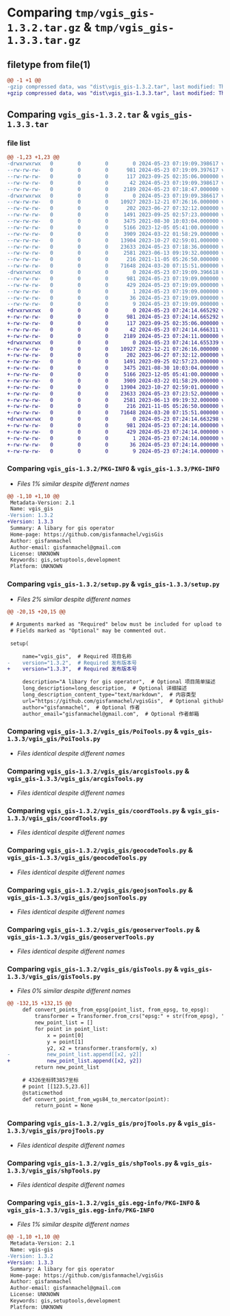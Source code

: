 # Comparing `tmp/vgis_gis-1.3.2.tar.gz` & `tmp/vgis_gis-1.3.3.tar.gz`

## filetype from file(1)

```diff
@@ -1 +1 @@
-gzip compressed data, was "dist\vgis_gis-1.3.2.tar", last modified: Thu May 23 07:19:09 2024, max compression
+gzip compressed data, was "dist\vgis_gis-1.3.3.tar", last modified: Thu May 23 07:24:14 2024, max compression
```

## Comparing `vgis_gis-1.3.2.tar` & `vgis_gis-1.3.3.tar`

### file list

```diff
@@ -1,23 +1,23 @@
-drwxrwxrwx   0        0        0        0 2024-05-23 07:19:09.398617 vgis_gis-1.3.2/
--rw-rw-rw-   0        0        0      981 2024-05-23 07:19:09.397617 vgis_gis-1.3.2/PKG-INFO
--rw-rw-rw-   0        0        0      117 2023-09-25 02:35:06.000000 vgis_gis-1.3.2/README.md
--rw-rw-rw-   0        0        0       42 2024-05-23 07:19:09.398617 vgis_gis-1.3.2/setup.cfg
--rw-rw-rw-   0        0        0     2189 2024-05-23 07:18:47.000000 vgis_gis-1.3.2/setup.py
-drwxrwxrwx   0        0        0        0 2024-05-23 07:19:09.386617 vgis_gis-1.3.2/vgis_gis/
--rw-rw-rw-   0        0        0    10927 2023-12-21 07:26:16.000000 vgis_gis-1.3.2/vgis_gis/PoiTools.py
--rw-rw-rw-   0        0        0      202 2023-06-27 07:32:12.000000 vgis_gis-1.3.2/vgis_gis/__init__.py
--rw-rw-rw-   0        0        0     1491 2023-09-25 02:57:23.000000 vgis_gis-1.3.2/vgis_gis/arcgisTools.py
--rw-rw-rw-   0        0        0     3475 2021-08-30 10:03:04.000000 vgis_gis-1.3.2/vgis_gis/coordTools.py
--rw-rw-rw-   0        0        0     5166 2023-12-05 05:41:00.000000 vgis_gis-1.3.2/vgis_gis/geocodeTools.py
--rw-rw-rw-   0        0        0     3909 2024-03-22 01:58:29.000000 vgis_gis-1.3.2/vgis_gis/geojsonTools.py
--rw-rw-rw-   0        0        0    13904 2023-10-27 02:59:01.000000 vgis_gis-1.3.2/vgis_gis/geoserverTools.py
--rw-rw-rw-   0        0        0    23633 2024-05-23 07:18:36.000000 vgis_gis-1.3.2/vgis_gis/gisTools.py
--rw-rw-rw-   0        0        0     2581 2023-06-13 09:19:32.000000 vgis_gis-1.3.2/vgis_gis/projTools.py
--rw-rw-rw-   0        0        0      216 2021-11-05 05:26:50.000000 vgis_gis-1.3.2/vgis_gis/qgisTools.py
--rw-rw-rw-   0        0        0    71648 2024-03-20 07:15:51.000000 vgis_gis-1.3.2/vgis_gis/shpTools.py
-drwxrwxrwx   0        0        0        0 2024-05-23 07:19:09.396618 vgis_gis-1.3.2/vgis_gis.egg-info/
--rw-rw-rw-   0        0        0      981 2024-05-23 07:19:09.000000 vgis_gis-1.3.2/vgis_gis.egg-info/PKG-INFO
--rw-rw-rw-   0        0        0      429 2024-05-23 07:19:09.000000 vgis_gis-1.3.2/vgis_gis.egg-info/SOURCES.txt
--rw-rw-rw-   0        0        0        1 2024-05-23 07:19:09.000000 vgis_gis-1.3.2/vgis_gis.egg-info/dependency_links.txt
--rw-rw-rw-   0        0        0       36 2024-05-23 07:19:09.000000 vgis_gis-1.3.2/vgis_gis.egg-info/requires.txt
--rw-rw-rw-   0        0        0        9 2024-05-23 07:19:09.000000 vgis_gis-1.3.2/vgis_gis.egg-info/top_level.txt
+drwxrwxrwx   0        0        0        0 2024-05-23 07:24:14.665292 vgis_gis-1.3.3/
+-rw-rw-rw-   0        0        0      981 2024-05-23 07:24:14.665292 vgis_gis-1.3.3/PKG-INFO
+-rw-rw-rw-   0        0        0      117 2023-09-25 02:35:06.000000 vgis_gis-1.3.3/README.md
+-rw-rw-rw-   0        0        0       42 2024-05-23 07:24:14.666311 vgis_gis-1.3.3/setup.cfg
+-rw-rw-rw-   0        0        0     2189 2024-05-23 07:24:11.000000 vgis_gis-1.3.3/setup.py
+drwxrwxrwx   0        0        0        0 2024-05-23 07:24:14.655339 vgis_gis-1.3.3/vgis_gis/
+-rw-rw-rw-   0        0        0    10927 2023-12-21 07:26:16.000000 vgis_gis-1.3.3/vgis_gis/PoiTools.py
+-rw-rw-rw-   0        0        0      202 2023-06-27 07:32:12.000000 vgis_gis-1.3.3/vgis_gis/__init__.py
+-rw-rw-rw-   0        0        0     1491 2023-09-25 02:57:23.000000 vgis_gis-1.3.3/vgis_gis/arcgisTools.py
+-rw-rw-rw-   0        0        0     3475 2021-08-30 10:03:04.000000 vgis_gis-1.3.3/vgis_gis/coordTools.py
+-rw-rw-rw-   0        0        0     5166 2023-12-05 05:41:00.000000 vgis_gis-1.3.3/vgis_gis/geocodeTools.py
+-rw-rw-rw-   0        0        0     3909 2024-03-22 01:58:29.000000 vgis_gis-1.3.3/vgis_gis/geojsonTools.py
+-rw-rw-rw-   0        0        0    13904 2023-10-27 02:59:01.000000 vgis_gis-1.3.3/vgis_gis/geoserverTools.py
+-rw-rw-rw-   0        0        0    23633 2024-05-23 07:23:52.000000 vgis_gis-1.3.3/vgis_gis/gisTools.py
+-rw-rw-rw-   0        0        0     2581 2023-06-13 09:19:32.000000 vgis_gis-1.3.3/vgis_gis/projTools.py
+-rw-rw-rw-   0        0        0      216 2021-11-05 05:26:50.000000 vgis_gis-1.3.3/vgis_gis/qgisTools.py
+-rw-rw-rw-   0        0        0    71648 2024-03-20 07:15:51.000000 vgis_gis-1.3.3/vgis_gis/shpTools.py
+drwxrwxrwx   0        0        0        0 2024-05-23 07:24:14.663298 vgis_gis-1.3.3/vgis_gis.egg-info/
+-rw-rw-rw-   0        0        0      981 2024-05-23 07:24:14.000000 vgis_gis-1.3.3/vgis_gis.egg-info/PKG-INFO
+-rw-rw-rw-   0        0        0      429 2024-05-23 07:24:14.000000 vgis_gis-1.3.3/vgis_gis.egg-info/SOURCES.txt
+-rw-rw-rw-   0        0        0        1 2024-05-23 07:24:14.000000 vgis_gis-1.3.3/vgis_gis.egg-info/dependency_links.txt
+-rw-rw-rw-   0        0        0       36 2024-05-23 07:24:14.000000 vgis_gis-1.3.3/vgis_gis.egg-info/requires.txt
+-rw-rw-rw-   0        0        0        9 2024-05-23 07:24:14.000000 vgis_gis-1.3.3/vgis_gis.egg-info/top_level.txt
```

### Comparing `vgis_gis-1.3.2/PKG-INFO` & `vgis_gis-1.3.3/PKG-INFO`

 * *Files 1% similar despite different names*

```diff
@@ -1,10 +1,10 @@
 Metadata-Version: 2.1
 Name: vgis_gis
-Version: 1.3.2
+Version: 1.3.3
 Summary: A libary for gis operator
 Home-page: https://github.com/gisfanmachel/vgisGis
 Author: gisfanmachel
 Author-email: gisfanmachel@gmail.com
 License: UNKNOWN
 Keywords: gis,setuptools,development
 Platform: UNKNOWN
```

### Comparing `vgis_gis-1.3.2/setup.py` & `vgis_gis-1.3.3/setup.py`

 * *Files 2% similar despite different names*

```diff
@@ -20,15 +20,15 @@
 
 # Arguments marked as "Required" below must be included for upload to PyPI.
 # Fields marked as "Optional" may be commented out.
 
 setup(
 
     name="vgis_gis",  # Required 项目名称
-    version="1.3.2",  # Required 发布版本号
+    version="1.3.3",  # Required 发布版本号
 
     description="A libary for gis operator",  # Optional 项目简单描述
     long_description=long_description,  # Optional 详细描述
     long_description_content_type="text/markdown",  # 内容类型
     url="https://github.com/gisfanmachel/vgisGis",  # Optional github项目地址
     author="gisfanmachel",  # Optional 作者
     author_email="gisfanmachel@gmail.com",  # Optional 作者邮箱
```

### Comparing `vgis_gis-1.3.2/vgis_gis/PoiTools.py` & `vgis_gis-1.3.3/vgis_gis/PoiTools.py`

 * *Files identical despite different names*

### Comparing `vgis_gis-1.3.2/vgis_gis/arcgisTools.py` & `vgis_gis-1.3.3/vgis_gis/arcgisTools.py`

 * *Files identical despite different names*

### Comparing `vgis_gis-1.3.2/vgis_gis/coordTools.py` & `vgis_gis-1.3.3/vgis_gis/coordTools.py`

 * *Files identical despite different names*

### Comparing `vgis_gis-1.3.2/vgis_gis/geocodeTools.py` & `vgis_gis-1.3.3/vgis_gis/geocodeTools.py`

 * *Files identical despite different names*

### Comparing `vgis_gis-1.3.2/vgis_gis/geojsonTools.py` & `vgis_gis-1.3.3/vgis_gis/geojsonTools.py`

 * *Files identical despite different names*

### Comparing `vgis_gis-1.3.2/vgis_gis/geoserverTools.py` & `vgis_gis-1.3.3/vgis_gis/geoserverTools.py`

 * *Files identical despite different names*

### Comparing `vgis_gis-1.3.2/vgis_gis/gisTools.py` & `vgis_gis-1.3.3/vgis_gis/gisTools.py`

 * *Files 0% similar despite different names*

```diff
@@ -132,15 +132,15 @@
     def convert_points_from_epsg(point_list, from_epsg, to_epsg):
         transformer = Transformer.from_crs("epsg:" + str(from_epsg), "epsg:" + str(to_epsg))
         new_point_list = []
         for point in point_list:
             x = point[0]
             y = point[1]
             y2, x2 = transformer.transform(y, x)
-            new_point_list.append[[x2, y2]]
+            new_point_list.append([x2, y2])
         return new_point_list
 
     # 4326坐标转3857坐标
     # point [[123.5,23.6]]
     @staticmethod
     def convert_point_from_wgs84_to_mercator(point):
         return_point = None
```

### Comparing `vgis_gis-1.3.2/vgis_gis/projTools.py` & `vgis_gis-1.3.3/vgis_gis/projTools.py`

 * *Files identical despite different names*

### Comparing `vgis_gis-1.3.2/vgis_gis/shpTools.py` & `vgis_gis-1.3.3/vgis_gis/shpTools.py`

 * *Files identical despite different names*

### Comparing `vgis_gis-1.3.2/vgis_gis.egg-info/PKG-INFO` & `vgis_gis-1.3.3/vgis_gis.egg-info/PKG-INFO`

 * *Files 1% similar despite different names*

```diff
@@ -1,10 +1,10 @@
 Metadata-Version: 2.1
 Name: vgis-gis
-Version: 1.3.2
+Version: 1.3.3
 Summary: A libary for gis operator
 Home-page: https://github.com/gisfanmachel/vgisGis
 Author: gisfanmachel
 Author-email: gisfanmachel@gmail.com
 License: UNKNOWN
 Keywords: gis,setuptools,development
 Platform: UNKNOWN
```

